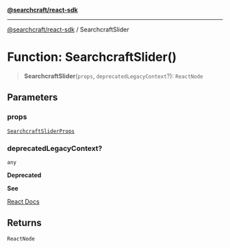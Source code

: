 [**@searchcraft/react-sdk**](https://docs.searchcraft.io/reference/sdk/react/README.md)

***

[@searchcraft/react-sdk](https://docs.searchcraft.io/reference/sdk/react/globals.md) / SearchcraftSlider

# Function: SearchcraftSlider()

> **SearchcraftSlider**(`props`, `deprecatedLegacyContext`?): `ReactNode`

## Parameters

### props

[`SearchcraftSliderProps`](https://docs.searchcraft.io/reference/sdk/react/interfaces/SearchcraftSliderProps.md)

### deprecatedLegacyContext?

`any`

**Deprecated**

**See**

[React Docs](https://legacy.reactjs.org/docs/legacy-context.html#referencing-context-in-lifecycle-methods)

## Returns

`ReactNode`
